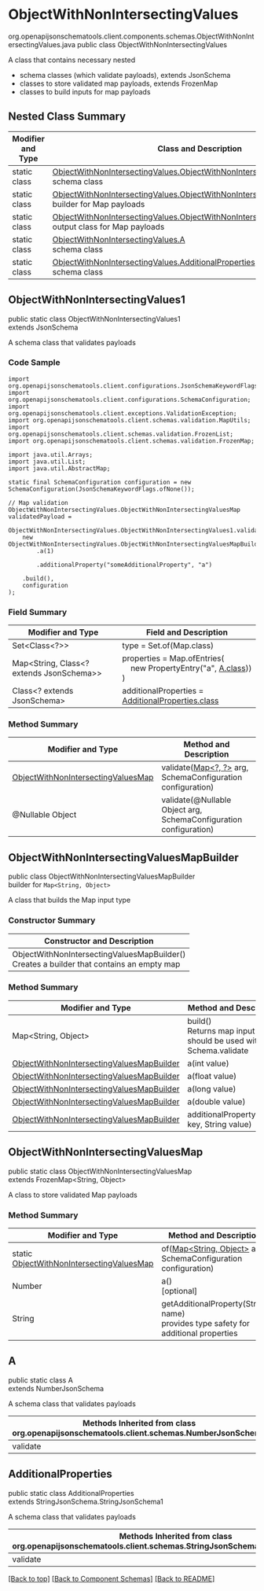 # ObjectWithNonIntersectingValues
org.openapijsonschematools.client.components.schemas.ObjectWithNonIntersectingValues.java
public class ObjectWithNonIntersectingValues

A class that contains necessary nested
- schema classes (which validate payloads), extends JsonSchema
- classes to store validated map payloads, extends FrozenMap
- classes to build inputs for map payloads

## Nested Class Summary
| Modifier and Type | Class and Description |
| ----------------- | ---------------------- |
| static class | [ObjectWithNonIntersectingValues.ObjectWithNonIntersectingValues1](#objectwithnonintersectingvalues1)<br> schema class |
| static class | [ObjectWithNonIntersectingValues.ObjectWithNonIntersectingValuesMapBuilder](#objectwithnonintersectingvaluesmapbuilder)<br> builder for Map payloads |
| static class | [ObjectWithNonIntersectingValues.ObjectWithNonIntersectingValuesMap](#objectwithnonintersectingvaluesmap)<br> output class for Map payloads |
| static class | [ObjectWithNonIntersectingValues.A](#a)<br> schema class |
| static class | [ObjectWithNonIntersectingValues.AdditionalProperties](#additionalproperties)<br> schema class |

## ObjectWithNonIntersectingValues1
public static class ObjectWithNonIntersectingValues1<br>
extends JsonSchema

A schema class that validates payloads

### Code Sample
```
import org.openapijsonschematools.client.configurations.JsonSchemaKeywordFlags;
import org.openapijsonschematools.client.configurations.SchemaConfiguration;
import org.openapijsonschematools.client.exceptions.ValidationException;
import org.openapijsonschematools.client.schemas.validation.MapUtils;
import org.openapijsonschematools.client.schemas.validation.FrozenList;
import org.openapijsonschematools.client.schemas.validation.FrozenMap;

import java.util.Arrays;
import java.util.List;
import java.util.AbstractMap;

static final SchemaConfiguration configuration = new SchemaConfiguration(JsonSchemaKeywordFlags.ofNone());

// Map validation
ObjectWithNonIntersectingValues.ObjectWithNonIntersectingValuesMap validatedPayload =
    ObjectWithNonIntersectingValues.ObjectWithNonIntersectingValues1.validate(
    new ObjectWithNonIntersectingValues.ObjectWithNonIntersectingValuesMapBuilder()
        .a(1)

        .additionalProperty("someAdditionalProperty", "a")

    .build(),
    configuration
);
```

### Field Summary
| Modifier and Type | Field and Description |
| ----------------- | ---------------------- |
| Set<Class<?>> | type = Set.of(Map.class) |
| Map<String, Class<? extends JsonSchema>> | properties = Map.ofEntries(<br>&nbsp;&nbsp;&nbsp;&nbsp;new PropertyEntry("a", [A.class](#a)))<br>)<br> |
| Class<? extends JsonSchema> | additionalProperties = [AdditionalProperties.class](#additionalproperties) |

### Method Summary
| Modifier and Type | Method and Description |
| ----------------- | ---------------------- |
| [ObjectWithNonIntersectingValuesMap](#objectwithnonintersectingvaluesmap) | validate([Map&lt;?, ?&gt;](#objectwithnonintersectingvaluesmapbuilder) arg, SchemaConfiguration configuration) |
| @Nullable Object | validate(@Nullable Object arg, SchemaConfiguration configuration) |
## ObjectWithNonIntersectingValuesMapBuilder
public class ObjectWithNonIntersectingValuesMapBuilder<br>
builder for `Map<String, Object>`

A class that builds the Map input type

### Constructor Summary
| Constructor and Description |
| --------------------------- |
| ObjectWithNonIntersectingValuesMapBuilder()<br>Creates a builder that contains an empty map |

### Method Summary
| Modifier and Type | Method and Description |
| ----------------- | ---------------------- |
| Map<String, Object> | build()<br>Returns map input that should be used with Schema.validate |
| [ObjectWithNonIntersectingValuesMapBuilder](#objectwithnonintersectingvaluesmapbuilder) | a(int value) |
| [ObjectWithNonIntersectingValuesMapBuilder](#objectwithnonintersectingvaluesmapbuilder) | a(float value) |
| [ObjectWithNonIntersectingValuesMapBuilder](#objectwithnonintersectingvaluesmapbuilder) | a(long value) |
| [ObjectWithNonIntersectingValuesMapBuilder](#objectwithnonintersectingvaluesmapbuilder) | a(double value) |
| [ObjectWithNonIntersectingValuesMapBuilder](#objectwithnonintersectingvaluesmapbuilder) | additionalProperty(String key, String value) |

## ObjectWithNonIntersectingValuesMap
public static class ObjectWithNonIntersectingValuesMap<br>
extends FrozenMap<String, Object>

A class to store validated Map payloads

### Method Summary
| Modifier and Type | Method and Description |
| ----------------- | ---------------------- |
| static [ObjectWithNonIntersectingValuesMap](#objectwithnonintersectingvaluesmap) | of([Map<String, Object>](#objectwithnonintersectingvaluesmapbuilder) arg, SchemaConfiguration configuration) |
| Number | a()<br>[optional] |
| String | getAdditionalProperty(String name)<br>provides type safety for additional properties |

## A
public static class A<br>
extends NumberJsonSchema

A schema class that validates payloads

| Methods Inherited from class org.openapijsonschematools.client.schemas.NumberJsonSchema |
| ------------------------------------------------------------------ |
| validate                                                           |

## AdditionalProperties
public static class AdditionalProperties<br>
extends StringJsonSchema.StringJsonSchema1

A schema class that validates payloads

| Methods Inherited from class org.openapijsonschematools.client.schemas.StringJsonSchema.StringJsonSchema1 |
| ------------------------------------------------------------------ |
| validate                                                           |

[[Back to top]](#top) [[Back to Component Schemas]](../../../README.md#Component-Schemas) [[Back to README]](../../../README.md)
